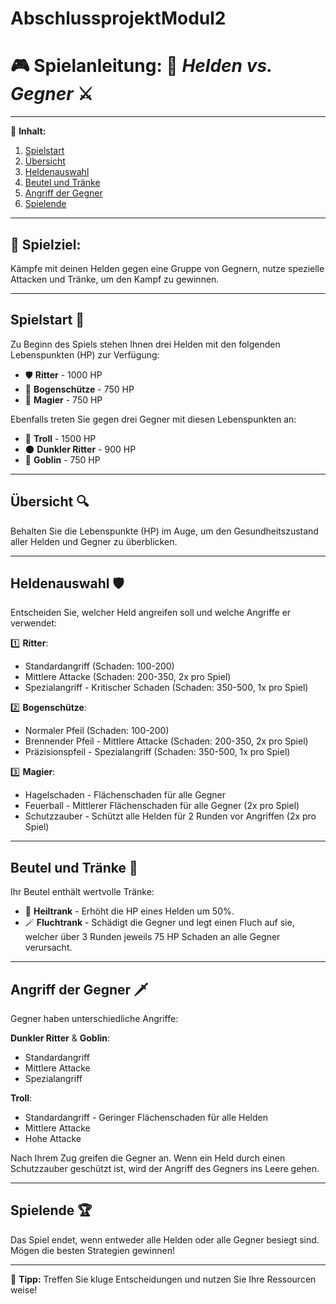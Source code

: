 # AbschlussprojektModul2
# 🎮 **Spielanleitung:** 🏹 *Helden vs. Gegner* ⚔️

---

📜 **Inhalt:**
1. [Spielstart](#spielstart-)
2. [Übersicht](#übersicht-)
3. [Heldenauswahl](#heldenauswahl-)
4. [Beutel und Tränke](#beutel-und-tränke-)
5. [Angriff der Gegner](#angriff-der-gegner-)
6. [Spielende](#spielende-)

---

## 🎯 **Spielziel:**
Kämpfe mit deinen Helden gegen eine Gruppe von Gegnern, nutze spezielle Attacken und Tränke, um den Kampf zu gewinnen.

---

## Spielstart 🏁
Zu Beginn des Spiels stehen Ihnen drei Helden mit den folgenden Lebenspunkten (HP) zur Verfügung:
- 🛡️ **Ritter** - 1000 HP
- 🏹 **Bogenschütze** - 750 HP
- 🧙 **Magier** - 750 HP

Ebenfalls treten Sie gegen drei Gegner mit diesen Lebenspunkten an:
- 🧟 **Troll** - 1500 HP
- 🌑 **Dunkler Ritter** - 900 HP
- 🧝 **Goblin** - 750 HP

---

## Übersicht 🔍
Behalten Sie die Lebenspunkte (HP) im Auge, um den Gesundheitszustand aller Helden und Gegner zu überblicken.

---

## Heldenauswahl 🛡️
Entscheiden Sie, welcher Held angreifen soll und welche Angriffe er verwendet:

1️⃣ **Ritter**:
   - Standardangriff (Schaden: 100-200)
   - Mittlere Attacke (Schaden: 200-350, 2x pro Spiel)
   - Spezialangriff - Kritischer Schaden (Schaden: 350-500, 1x pro Spiel)

2️⃣ **Bogenschütze**:
   - Normaler Pfeil (Schaden: 100-200)
   - Brennender Pfeil - Mittlere Attacke (Schaden: 200-350, 2x pro Spiel)
   - Präzisionspfeil - Spezialangriff (Schaden: 350-500, 1x pro Spiel)

3️⃣ **Magier**:
   - Hagelschaden - Flächenschaden für alle Gegner
   - Feuerball - Mittlerer Flächenschaden für alle Gegner (2x pro Spiel)
   - Schutzzauber - Schützt alle Helden für 2 Runden vor Angriffen (2x pro Spiel)

---

## Beutel und Tränke 🎒
Ihr Beutel enthält wertvolle Tränke:

- 💚 **Heiltrank** - Erhöht die HP eines Helden um 50%.
- 🪄 **Fluchtrank** - Schädigt die Gegner und legt einen Fluch auf sie, welcher über 3 Runden jeweils 75 HP Schaden an alle Gegner verursacht.

---

## Angriff der Gegner 🗡️
Gegner haben unterschiedliche Angriffe:

**Dunkler Ritter** & **Goblin**:
   - Standardangriff
   - Mittlere Attacke
   - Spezialangriff

**Troll**:
   - Standardangriff - Geringer Flächenschaden für alle Helden
   - Mittlere Attacke
   - Hohe Attacke

Nach Ihrem Zug greifen die Gegner an. Wenn ein Held durch einen Schutzzauber geschützt ist, wird der Angriff des Gegners ins Leere gehen.

---

## Spielende 🏆
Das Spiel endet, wenn entweder alle Helden oder alle Gegner besiegt sind. Mögen die besten Strategien gewinnen!

---

🌟 **Tipp:** Treffen Sie kluge Entscheidungen und nutzen Sie Ihre Ressourcen weise!
